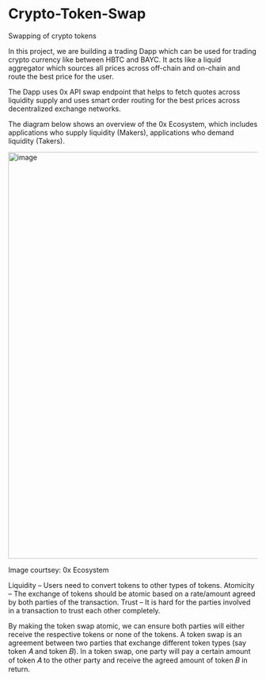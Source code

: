 # Crypto-Token-Swap
Swapping of crypto tokens

In this project, we are building a trading Dapp which can be used for trading crypto currency like between HBTC and BAYC. It acts like a liquid aggregator which sources all prices across off-chain and on-chain and route the best price for the user. 

The Dapp uses 0x API swap endpoint that helps to fetch quotes across liquidity supply and uses smart order routing for the best prices across decentralized exchange networks. 

The diagram below shows an overview of the 0x Ecosystem, which includes applications who supply liquidity (Makers), applications who demand liquidity (Takers).

<img width="820" alt="image" src="https://github.com/nupur06p/Crypto-Token-Swap/assets/65718259/6d0aef08-8ed5-4e0f-9810-b68065b6431e">

Image courtsey: 0x Ecosystem


Liquidity – Users need to convert tokens to other types of tokens.
Atomicity – The exchange of tokens should be atomic based on a rate/amount agreed by both parties of the transaction.
Trust – It is hard for the parties involved in a transaction to trust each other completely.

By making the token swap atomic, we can ensure both parties will either receive the respective tokens or none of the tokens. A token swap is an agreement between two parties that exchange different token types (say token 𝐴 and token 𝐵). In a token swap, one party will pay a certain amount of token 𝐴 to the other party and receive the agreed amount of token 𝐵 in return.
